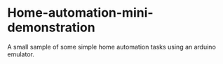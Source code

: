 # Home-automation-mini-demonstration
A small sample of some simple home automation tasks using an arduino emulator.
